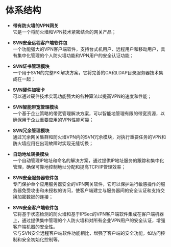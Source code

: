 # 体系结构

- **带有防火墙的VPN网关**		
它是一个将防火墙和VPN技术紧密结合的网关产品；

- **SVN安全远程客户端软件包**		
一个功能强大的VPN客户端软件，支持台式机用户、远程用户和移动用户，具有集中化管理的个人防火墙功能和VPN用户的安全认证功能；

- **SVN证书管理模块**		
一个用于SVN的完整PKI解决方案，它将完善的CA和LDAP目录服务器技术集成在一起；

- **SVN硬件加密卡**		
可以通过硬件技术实现功能强大的各种算法以提高VPN的速度和性能；

- **SVN智能带宽管理模块**		
一个基于企业策略的带宽管理解决方案，可以智能地管理有限的带宽资源，以确保用于企业重要应用的VPN性能可靠；

- **SVN冗余管理模块**		
通过冗余网关集群和防火墙VPN内的SVN冗余模块，对执行重要任务的VPN和防火墙应用在出现故障时实现无缝切换；

- **自动地址转换模块**		
一个自动管理IP地址和命名的解决方案，通过提供IP地址服务的跟踪和集中化管理，确保可靠地控制地址分配和提高TCP/IP管理效率；

- **SVN安全服务器软件包**		
专门保护单个应用服务器安全的VPN网关软件，它可以保护进行敏感操作的服务器免受攻击和未授权的访问，使客户端建立与服务器间的安全认证和支持交换加密数据的连接；

- **SVN安全客户端软件包**		
它将基于状态检测的防火墙和基于IPSec的VPN客户端软件集成在客户端机器上，通过提供集中管理的个人防火墙和对所有企业VPN用户的安全认证，增强客户端机器的安全性。	
它与SVN安全远程客户端软件功能相比，增强了客户端的安全功能，如访问控制和安全初始化控制等。